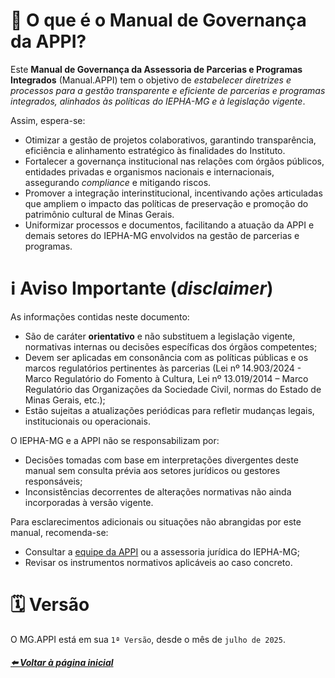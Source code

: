 # 🤗 O que é o Manual de Governança da APPI?

Este **Manual de Governança da Assessoria de Parcerias e Programas Integrados** (Manual.APPI) tem o objetivo de _estabelecer diretrizes e processos para a gestão transparente e eficiente de parcerias e programas integrados, alinhados às políticas do IEPHA-MG e à legislação vigente_.

Assim, espera-se:
- Otimizar a gestão de projetos colaborativos, garantindo transparência, eficiência e alinhamento estratégico às finalidades do Instituto.
- Fortalecer a governança institucional nas relações com órgãos públicos, entidades privadas e organismos nacionais e internacionais, assegurando _compliance_ e mitigando riscos.
- Promover a integração interinstitucional, incentivando ações articuladas que ampliem o impacto das políticas de preservação e promoção do patrimônio cultural de Minas Gerais.
- Uniformizar processos e documentos, facilitando a atuação da APPI e demais setores do IEPHA-MG envolvidos na gestão de parcerias e programas.

# ℹ️ Aviso Importante (_disclaimer_)

As informações contidas neste documento:

- São de caráter **orientativo** e não substituem a legislação vigente, normativas internas ou decisões específicas dos órgãos competentes;
- Devem ser aplicadas em consonância com as políticas públicas e os marcos regulatórios pertinentes às parcerias (Lei nº 14.903/2024 - Marco Regulatório do Fomento à Cultura, Lei nº 13.019/2014 – Marco Regulatório das Organizações da Sociedade Civil, normas do Estado de Minas Gerais, etc.);
- Estão sujeitas a atualizações periódicas para refletir mudanças legais, institucionais ou operacionais.

O IEPHA-MG e a APPI não se responsabilizam por:
- Decisões tomadas com base em interpretações divergentes deste manual sem consulta prévia aos setores jurídicos ou gestores responsáveis;
- Inconsistências decorrentes de alterações normativas não ainda incorporadas à versão vigente.

Para esclarecimentos adicionais ou situações não abrangidas por este manual, recomenda-se:
- Consultar a [equipe da APPI](https://lucasfainblat.github.io/manual.appi/paginas/appi/README.html) ou a assessoria jurídica do IEPHA-MG;
- Revisar os instrumentos normativos aplicáveis ao caso concreto.

# 🗓️ Versão

O MG.APPI está em sua `1ª Versão`, desde o mês de `julho de 2025`.

##### [⬅️ Voltar à página inicial](https://lucasfainblat.github.io/manual.appi)
